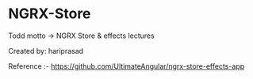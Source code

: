 # NGRX-Store
Todd motto -> NGRX Store &amp; effects lectures



Created by: hariprasad



Reference :-
https://github.com/UltimateAngular/ngrx-store-effects-app



